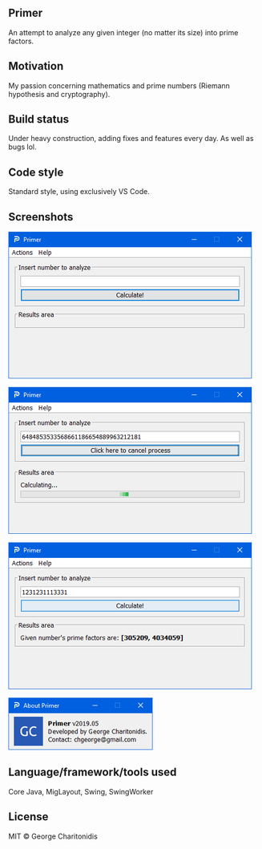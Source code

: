 ## Primer
An attempt to analyze any given integer (no matter its size) into prime factors.

## Motivation
My passion concerning mathematics and prime numbers (Riemann hypothesis and cryptography).

## Build status
Under heavy construction, adding fixes and features every day. As well as bugs lol.

## Code style
Standard style, using exclusively VS Code.
 
## Screenshots
![](images/screenshots/ss01.png)

![](images/screenshots/ss04.png)

![](images/screenshots/ss02.png)

![](images/screenshots/ss03.png)

## Language/framework/tools used
Core Java, MigLayout, Swing, SwingWorker

## License
MIT © George Charitonidis
